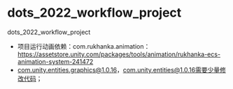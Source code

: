 # dots_2022_workflow_project
dots_2022_workflow_project

- 项目运行动画依赖：com.rukhanka.animation：https://assetstore.unity.com/packages/tools/animation/rukhanka-ecs-animation-system-241472
- com.unity.entities.graphics@1.0.16，com.unity.entities@1.0.16需要少量修改代码；